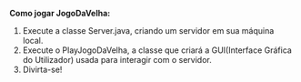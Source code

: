**Como jogar JogoDaVelha:**

1. Execute a classe Server.java, criando um servidor em sua máquina local.
2. Execute o PlayJogoDaVelha, a classe que criará a GUI(Interface Gráfica do Utilizador) usada para interagir com o servidor.
3. Divirta-se!

